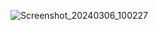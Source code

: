 ![Screenshot_20240306_100227](https://github.com/sutharrkaran/BMI-Calculator/assets/88020546/50b834c6-6508-434e-ae98-e45b3979d7ca)

